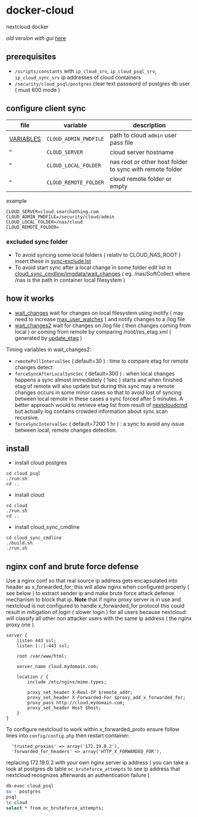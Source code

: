 # docker-cloud

nextcloud docker

*old version with gui* [here](https://github.com/devel0/docker-cloud/tree/85370dc6a08002e2ba1011599a4bb974b09bfd1d)

## prerequisites

- `/scripts/constants` with `ip_cloud_srv`, `ip_cloud_psql_srv`, `ip_cloud_sync_srv` ip addresses of cloud containers
- `/security/cloud_psql/postgres` clear text password of postgres db user ( must 600 mode )

## configure client sync

| file | variable | description |
|---|---|---|
| [VARIABLES](VARIABLES) | `CLOUD_ADMIN_PWDFILE` | path to cloud `admin` user pass file |
| " | `CLOUD_SERVER` | cloud server hostname |
| " | `CLOUD_LOCAL_FOLDER` | nas root or other host folder to sync with remote folder | 
| " | `CLOUD_REMOTE_FOLDER` | cloud remote folder or empty |

example

```
CLOUD_SERVER=cloud.searchathing.com
CLOUD_ADMIN_PWDFILE=/security/cloud/admin
CLOUD_LOCAL_FOLDER=/nas/cloud
CLOUD_REMOTE_FOLDER=
```

### excluded sync folder

- To avoid syncing some local folders ( relativ to CLOUD_NAS_ROOT ) insert these in [sync-exclude.lst](cloud_sync_cmdline/imgdata/sync-exclude.lst)
- To avoid start sync after a local change in some folder edit list in [cloud_sync_cmdline/imgdata/wait_changes](wait_changes) ( eg. /nas/SoftCollect where /nas is the path in container local filesystem )

## how it works

- [wait_changes](cloud_sync_cmdline/imgdata/wait_changes) wait for changes on local filesystem using inotify ( may need to increase [max_user_watches](https://github.com/devel0/knowledge/blob/697060acd63ce9172f0e49bc8a9bfea296b50a14/doc/tune-inotify.md) ) and notify changes to a /log file
- [wait_changes2](cloud_sync_cmdline/imgdata/wait_changes2) wait for changes on /log file ( then changes coming from local ) or coming from remote by comparing /root/res_etag.xml ( generated by [update_etag](cloud_sync_cmdline/imgdata/update_etag) )

Timing variables in wait_changes2:
- `remotePollIntervalSec` ( default=30 ) : time to compare etag for remote changes detect
- `forceSyncAfterLocalSyncSec` ( default=300 ) : when local changes happens a sync almost immediately ( 1sec ) starts and when finished etag of remote will also update but during this sync may a remote changes occurs in some minor cases so that to avoid lost of syncing between local remote in these cases a sync forced after 5 minutes. A better approach would to retrieve etag list from result of [nextcloudcmd](https://github.com/nextcloud/desktop) but actually log contains crowded information about sync scan recursive.
- `forceSyncIntervalSec` ( default=7200 1 hr ) : a sync to avoid any issue between local, remote changes detection.

## install

- install cloud postgres

```
cd cloud_psql
./run.sh
cd ..
```

- install cloud

```
cd cloud
./run.sh
cd ..
```

- install cloud_sync_cmdline

```
cd cloud_sync_cmdline
./build.sh
./run.sh
```

## nginx conf and brute force defense

Use a nginx conf so that real source ip address gets encapsulated into header as x_forwarded_for; this will allow nginx when configured properly ( see below ) to extract sender ip and make brute force attack defense mechanism to block that ip. **Note** that if nginx proxy server is in use and nextcloud is not configured to handle x_forwarded_for protocol this could result in mitigation of login ( slower login ) for all users because nextcloud will classify all other non attacker users with the same ip address ( the nginx proxy one ).

```nginx
server {
	listen 443 ssl;
	listen [::]:443 ssl;

	root /var/www/html;

	server_name cloud.mydomain.com;

	location / {
		include /etc/nginx/mime.types;

		proxy_set_header X-Real-IP $remote_addr;
		proxy_set_header X-Forwarded-For $proxy_add_x_forwarded_for;
		proxy_pass http://cloud.mydomain.com;
		proxy_set_header Host $host;
	}
}
```

To configure nextcloud to work within x_forwarded_proto ensure follow lines into `config/config.php` then restart container:

```
  'trusted_proxies' => array('172.19.0.2'),
  'forwarded_for_headers' => array('HTTP_X_FORWARDED_FOR'),
```

replacing 172.19.0.2 with your own nginx server ip address ( you can take a look at postgres db table `oc_bruteforce_attempts` to see ip address that nextcloud recognizes afterwards an authentication failure )

```sh
dk-exec cloud_psql
su - postgres
psql
\c cloud
select * from oc_bruteforce_attempts;
```
